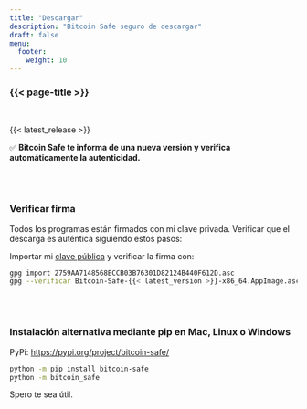 ```yaml
---
title: "Descargar"
description: "Bitcoin Safe seguro de descargar"
draft: false
menu:
  footer:
    weight: 10
---
```



### {{< page-title >}} 

<br>

{{< latest_release >}}

 

✅ **Bitcoin Safe te informa de una nueva versión y verifica automáticamente la autenticidad.**

<br>

<br>

### **Verificar firma**

Todos los programas están firmados con mi clave privada. Verificar que el descarga es auténtica siguiendo estos pasos:

Importar mi [clave pública](https://keys.openpgp.org/vks/v1/by-fingerprint/2759AA7148568ECCB03B76301D82124B440F612D) y verificar la firma con:
```bash
gpg import 2759AA7148568ECCB03B76301D82124B440F612D.asc
gpg --verificar Bitcoin-Safe-{{< latest_version >}}-x86_64.AppImage.asc
```

 

<br>

<br>

### **Instalación alternativa mediante pip en Mac, Linux o Windows**
PyPi: https://pypi.org/project/bitcoin-safe/
```bash
python -m pip install bitcoin-safe
python -m bitcoin_safe
```
Spero te sea útil.


